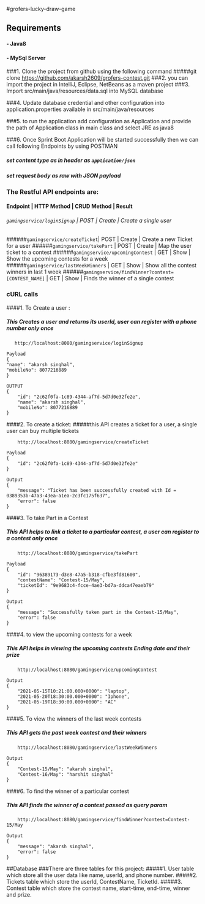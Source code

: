 #grofers-lucky-draw-game

## Requirements
#### - Java8
#### - MySql Server

###1. Clone the project from github using the following command
#####git clone https://github.com/akarsh2609/grofers-contest.git
###2. you can import the project in IntelliJ, Eclipse, NetBeans as a maven project
###3. Import src/main/java/resources/data.sql into MySQL database

###4. Update database credential and other configuration into application.properties available in src/main/java/resources

###5. to run the application add configuration as Application and provide the path of Application class in main class and select JRE as java8

###6. Once Sprint Boot Application will be started successfully then we can call following Endpoints by using POSTMAN

##### set content type as in header as `application/json`

##### set request body as raw with JSON payload

### The Restful API endpoints are:
#### Endpoint | HTTP Method | CRUD Method | Result

###### `gamingservice/loginSignup` | POST | Create | Create a single user
######`gamingservice/createTicket`| POST | Create | Create a new Ticket for a user
######`gamingservice/takePart` | POST | Create | Map the user ticket to a contest
######`gamingservice/upcomingContest` | GET | Show | Show the upcoming contests for a week
######`gamingservice/lastWeekWinners` | GET | Show | Show all the contest winners in last 1 week
######`gamingservice/findWinner?contest=[CONTEST_NAME]` | GET | Show | Finds the winner of a single contest

### cURL calls

####1. To Create a user :
##### This Creates a user and returns its userId, user can register with a phone number only once
```
   http://localhost:8080/gamingservice/loginSignup

Payload
{
"name": "akarsh singhal",
"mobileNo": 8077216889
}

OUTPUT
{
    "id": "2c62f0fa-1c89-4344-af7d-5d7d0e32fe2e",
    "name": "akarsh singhal",
    "mobileNo": 8077216889
}
```
####2. To create a ticket:
#####this API creates a ticket for a user, a single user can buy multiple tickets
```
    http://localhost:8080/gamingservice/createTicket
    
Payload
{
    "id": "2c62f0fa-1c89-4344-af7d-5d7d0e32fe2e"
}

Output
{
    "message": "Ticket has been successfully created with Id = 0389353b-47a3-43ea-a1ea-2c3fc175f637",
    "error": false
}
```

####3. To take Part in a Contest
##### This API helps to link a ticket to a particular contest, a user can register to a contest only once
```
    http://localhost:8080/gamingservice/takePart

Payload
{
    "id": "96389173-d3e8-47a5-b318-cfbe3fd81600",
    "contestName": "Contest-15/May",
    "ticketId": "9e9683c4-fcce-4ae3-bd7a-ddca47eaeb79"
}

Output
{
    "message": "Successfully taken part in the Contest-15/May",
    "error": false
}
```
####4. to view the upcoming contests for a week
##### This API helps in viewing the upcoming contests Ending date and their prize
```
    http://localhost:8080/gamingservice/upcomingContest
    
Output
{
    "2021-05-15T10:21:00.000+0000": "laptop",
    "2021-05-20T18:30:00.000+0000": "Iphone",
    "2021-05-19T18:30:00.000+0000": "AC"
}

```

####5. To view the winners of the last week contests
##### This API gets the past week contest and their winners
```
    http://localhost:8080/gamingservice/lastWeekWinners

Output
{
    "Contest-15/May": "akarsh singhal",
    "Contest-16/May": "harshit singhal"
}
```

####6. To find the winner of a particular contest
##### This API finds the winner of a contest passed as query param
```
    http://localhost:8080/gamingservice/findWinner?contest=Contest-15/May

Output
{
    "message": "akarsh singhal",
    "error": false
}
```

##Database
###There are three tables for this project:
#####1. User table which store all the user data like name, userId, and phone number.
#####2. Tickets table which store the userId, ContestName, TicketId.
#####3. Contest table which store the contest name, start-time, end-time, winner and prize.
